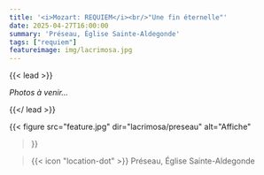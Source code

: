 ```yaml
---
title: '<i>Mozart: REQUIEM</i><br/>"Une fin éternelle"'
date: 2025-04-27T16:00:00
summary: 'Préseau, Église Sainte-Aldegonde'
tags: ["requiem"]
featureimage: img/lacrimosa.jpg
---
```


{{< lead >}}

*Photos à venir...*

{{</ lead >}}

{{< figure
    src="feature.jpg"
    dir="lacrimosa/preseau"
    alt="Affiche"
>}}

> {{< icon "location-dot" >}} Préseau, Église Sainte-Aldegonde

